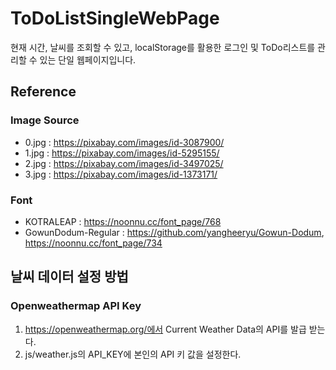 # ToDoListSingleWebPage
현재 시간, 날씨를 조회할 수 있고, localStorage를 활용한 로그인 및 ToDo리스트를 관리할 수 있는 단일 웹페이지입니다.

## Reference
### Image Source
- 0.jpg : https://pixabay.com/images/id-3087900/
- 1.jpg : https://pixabay.com/images/id-5295155/
- 2.jpg : https://pixabay.com/images/id-3497025/
- 3.jpg : https://pixabay.com/images/id-1373171/

### Font
- KOTRALEAP : https://noonnu.cc/font_page/768
- GowunDodum-Regular : https://github.com/yangheeryu/Gowun-Dodum, https://noonnu.cc/font_page/734

## 날씨 데이터 설정 방법
### Openweathermap API Key
1. https://openweathermap.org/에서 Current Weather Data의 API를 발급 받는다.
2. js/weather.js의 API_KEY에 본인의 API 키 값을 설정한다.
